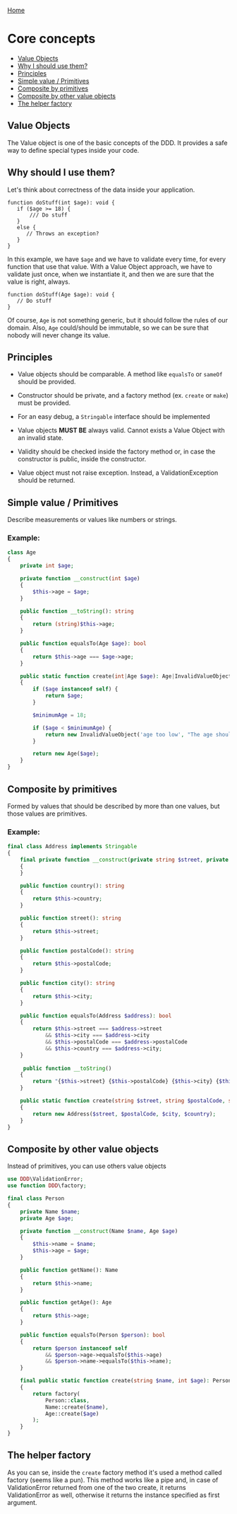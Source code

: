 [Home](../README.md)
# Core concepts

- [Value Objects](#value-objects)
- [Why I should use them?](#why-i-should-use-them)
- [Principles](#principles)
- [Simple value / Primitives](#simple-value--primitives)
- [Composite by primitives](#composite-by-primitives)
- [Composite by other value objects](#composite-by-other-value-objects)
- [The helper factory](#the-helper-factory)


## Value Objects
The Value object is one of the basic concepts of the DDD.
It provides a safe way to define special types inside your code.

## Why should I use them?
Let's think about correctness of the data inside your application.

```
function doStuff(int $age): void {
   if ($age >= 18) {
       /// Do stuff
   }
   else {
      // Throws an exception?
   }
}
```
In this example, we have `$age`  and we have to validate every time, for every function that use that value.
With a Value Object approach, we have to validate just once, when we instantiate it, and then we are sure that the value is right, always.

```
function doStuff(Age $age): void {
   // Do stuff
}
```
Of course, `Age` is not something generic, but it should follow the rules of our domain. Also, `Age` could/should be immutable, so we can be sure that nobody will never change its value.

## Principles
- Value objects should be comparable. A method like `equalsTo` or `sameOf` should be provided.

- Constructor should be private, and a factory method (ex. `create` or `make`) must be provided.

- For an easy debug, a `Stringable` interface should be implemented

- Value objects **MUST BE** always valid. Cannot exists a Value Object with an invalid state.

- Validity should be checked inside the factory method or, in case the constructor is public, inside the constructor.

- Value object must not raise exception. Instead, a ValidationException should be returned.

## Simple value / Primitives
Describe measurements or values like numbers or strings.

### Example:
```php
class Age
{
    private int $age;

    private function __construct(int $age)
    {
        $this->age = $age;
    }

    public function __toString(): string
    {
        return (string)$this->age;
    }

    public function equalsTo(Age $age): bool
    {
        return $this->age === $age->age;
    }

    public static function create(int|Age $age): Age|InvalidValueObject
    {
        if ($age instanceof self) {
            return $age;
        }

        $minimumAge = 18;

        if ($age < $minimumAge) {
            return new InvalidValueObject('age too low', "The age should be at least $minimumAge");
        }

        return new Age($age);
    }
}
```

## Composite by primitives
Formed by values that should be described by more than one values, but those values are primitives.

### Example:
```php
final class Address implements Stringable
{
    final private function __construct(private string $street, private string $postalCode, private string $city, private string $country)
    {
    }

    public function country(): string
    {
        return $this->country;
    }

    public function street(): string
    {
        return $this->street;
    }

    public function postalCode(): string
    {
        return $this->postalCode;
    }

    public function city(): string
    {
        return $this->city;
    }

    public function equalsTo(Address $address): bool
    {
        return $this->street === $address->street
            && $this->city === $address->city
            && $this->postalCode === $address->postalCode
            && $this->country === $address->city;
    }
    
     public function __toString()
    {
        return "{$this->street} {$this->postalCode} {$this->city} {$this->country}";
    }

    public static function create(string $street, string $postalCode, string $city, string $country): Address
    {
        return new Address($street, $postalCode, $city, $country);
    }
}
```

## Composite by other value objects
Instead of primitives, you can use others value objects

```php
use DDD\ValidationError;
use function DDD\factory;

final class Person
{
    private Name $name;
    private Age $age;

    private function __construct(Name $name, Age $age)
    {
        $this->name = $name;
        $this->age = $age;
    }

    public function getName(): Name
    {
        return $this->name;
    }

    public function getAge(): Age
    {
        return $this->age;
    }

    public function equalsTo(Person $person): bool
    {
        return $person instanceof self 
            && $person->age->equalsTo($this->age)
            && $person->name->equalsTo($this->name);
    }

    final public static function create(string $name, int $age): Person|ValidationError
    {
        return factory(
            Person::class,
            Name::create($name),
            Age::create($age)
        );
    }
}
```

## The helper factory
As you can se, inside the `create` factory method it's used a method called factory (seems like a pun).
This method works like a pipe and, in case of ValidationError returned from one of the two create, it returns ValidationError as well, otherwise it returns the instance specified as first argument.